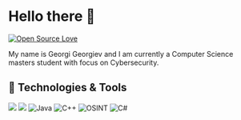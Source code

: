 # Hello there 👋
[![Open Source Love](https://badges.frapsoft.com/os/v1/open-source.svg?v=102)](https://github.com/ellerbrock/open-source-badge/)

My name is Georgi Georgiev and I am currently a Computer Science masters student with focus on Cybersecurity. 

## 🔧 Technologies & Tools
![](https://img.shields.io/badge/OS-Linux-informational?style=flat&logo=linux&logoColor=white&color=2bbc8a)
![](https://img.shields.io/badge/Editor-IntelliJ_IDEA-informational?style=flat&logo=intellij-idea&logoColor=white&color=2bbc8a)
![Java](https://img.shields.io/badge/Code-Java-informational?style=flat&logo=java&logoColor=white&color=6aa6f8)
![C++](https://img.shields.io/badge/-c++-black?logo=c%2B%2B&style=social)
![OSINT](https://img.shields.io/badge/OSINT-4GOOD-blue)
![C#](https://simpleicons.org/icons/csharp.svg)
